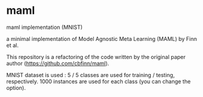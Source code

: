 # maml
maml implementation (MNIST)

a minimal implementation of Model Agnostic Meta Learning (MAML) by Finn et al.


This repository is a refactoring of the code written by the original paper author (https://github.com/cbfinn/maml). 

MNIST dataset is used : 5 / 5 classes are used for training / testing, respectively. 1000 instances are used for each class (you can change the option).
